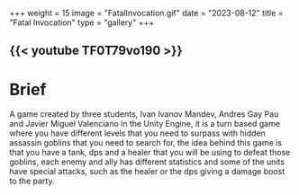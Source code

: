 +++
weight = 15
image = "FatalInvocation.gif"
date = "2023-08-12"
title = "Fatal Invocation"
type = "gallery"
+++

{{< youtube TF0T79vo190 >}}
---
# Brief

A game created by three students, Ivan Ivanov Mandev, Andres Gay Pau and Javier Miguel Valenciano in the Unity Engine, it is a turn based game where you have different levels that you need to surpass with hidden assassin goblins that you need to search for, the idea behind this game is that you have a tank, dps and a healer that you will be using to defeat those goblins, each enemy and ally has different statistics and some of the units have special attacks, such as the healer or the dps giving a damage boost to the party.